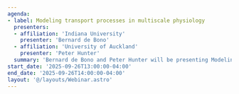 ```yaml
---
agenda:
- label: Modeling transport processes in multiscale physiology
  presenters:
  - affiliation: 'Indiana University'
    presenter: 'Bernard de Bono'
  - affiliation: 'University of Auckland'
    presenter: 'Peter Hunter'
  summary: 'Bernard de Bono and Peter Hunter will be presenting Modeling transport processes in multiscale physiology'
start_date: '2025-09-26T13:00:00-04:00'
end_date: '2025-09-26T14:00:00-04:00'
layout: '@/layouts/Webinar.astro'
---
```

